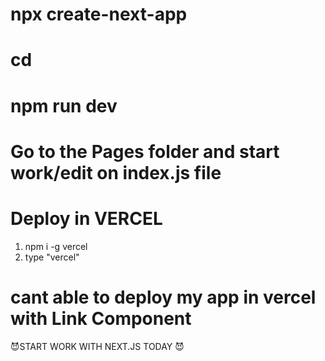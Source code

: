  # npx create-next-app <appname>
 # cd <appname>
 # npm run dev
 # Go to the **Pages** folder and start work/edit on index.js file

 # Deploy in VERCEL 
 1) npm i -g vercel
 2) type "vercel" 

 # cant able to deploy my app in vercel with Link Component


  😈START WORK WITH NEXT.JS TODAY 😈

